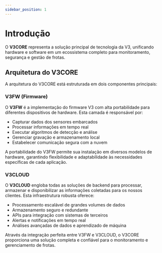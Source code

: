```yaml
---
sidebar_position: 1
---
```


# Introdução

O **V3CORE** representa a solução principal de tecnologia da V3, unificando hardware e software em um ecossistema completo para monitoramento, segurança e gestão de frotas.

## Arquitetura do V3CORE

A arquitetura do V3CORE está estruturada em dois componentes principais:

### V3FW (Firmware)

O **V3FW** é a implementação do firmware V3 com alta portabilidade para diferentes dispositivos de hardware. Esta camada é responsável por:

- Capturar dados dos sensores embarcados
- Processar informações em tempo real
- Executar algoritmos de detecção e análise
- Gerenciar gravação e armazenamento local
- Estabelecer comunicação segura com a nuvem

A portabilidade do V3FW permite sua instalação em diversos modelos de hardware, garantindo flexibilidade e adaptabilidade às necessidades específicas de cada aplicação.

### V3CLOUD

O **V3CLOUD** engloba todas as soluções de backend para processar, armazenar e disponibilizar as informações coletadas para os nossos clientes. Esta infraestrutura robusta oferece:

- Processamento escalável de grandes volumes de dados
- Armazenamento seguro e redundante
- APIs para integração com sistemas de terceiros
- Alertas e notificações em tempo real
- Análises avançadas de dados e aprendizado de máquina

Através da integração perfeita entre V3FW e V3CLOUD, o V3CORE proporciona uma solução completa e confiável para o monitoramento e gerenciamento de frotas.